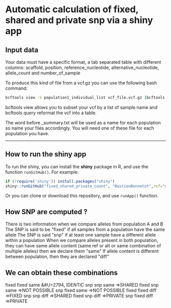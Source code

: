 # Automatic calculation of fixed, shared and private snp via a shiny app

## Input data
Your data must have a specific format, a tab separated table with different columns: 
scaffold, position, reference_nucleotide, alternative_nucleotide, allele_count and number_of_sample

To produce this kind of file from a vcf.gz you can use the following bash command: 
```bash
bcftools view -S population1_individual_list vcf_file.vcf.gz |bcftools query -f '%CHROM\t%POS\t%REF\t%ALT\t%AC\t%AN\n' > population1_summary.txt 
```
bcftools view allows you to subset your vcf by a list of sample name and bcftools query reformat the vcf into a table.

The word before _summary.txt will be used as a name for each population so name your files accordingly. You will need one of these file for each population you have.

---

## How to run the shiny app
To run the shiny, you can install the **shiny** package in R, and
use the function `runGitHub()`. For example:

```R
if (!require('shiny')) install.packages("shiny")
shiny::runGitHub("fixed_shared_private_count", "BastienBennetot",ref="main")
```

Or you can clone or download this repository, and use `runApp()` function.

## How SNP are computed ?
There is two information when we compare alleles from population A and B 
The SNP is said to be "fixed" if all samples from a population have the same allele 
The SNP is said "snp" if at least one sample have a different allele within a population 
When we compare alleles present in both population, they can have same allele content (same ref or alt or same combination of multiple alleles) then we declare them "same" 
If allele content is different between population, then they are declared "diff"

## We can obtain these combinations
fixed fixed	same	&#U+2794, IDENTIC 
snp snp	same	=>SHARED 
fixed snp	same	=>NOT POSSIBLE 
snp fixed	same	=>NOT POSSIBLE 
fixed fixed	diff	=>FIXED 
snp snp	diff	=>SHARED 
fixed snp	diff	=>PRIVATE 
snp fixed	diff	=>PRIVATE
